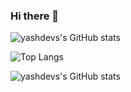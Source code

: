 ### Hi there 👋

<!--
**yashdevs26/yashdevs26** is a ✨ _special_ ✨ repository because its `README.md` (this file) appears on your GitHub profile.

Here are some ideas to get you started:

- 🔭 I’m currently working on ...
- 🌱 I’m currently learning ...
- 👯 I’m looking to collaborate on ...
- 🤔 I’m looking for help with ...
- 💬 Ask me about ...
- 📫 How to reach me: ...
- 😄 Pronouns: ...
- ⚡ Fun fact: ...
-->

![yashdevs's GitHub stats](https://github-readme-stats.vercel.app/api?username=yashdevs26&show_icons=true&theme=radical)

![Top Langs](https://github-readme-stats.vercel.app/api/top-langs/?username=yashdevs26&layout=donut)

![yashdevs's GitHub stats](https://github-profile-trophy.vercel.app/?username=yashdevs26&theme=onedark)

